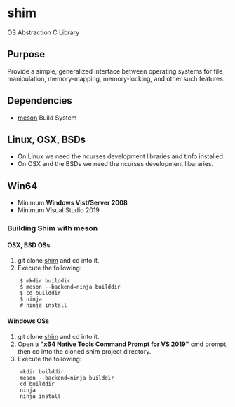 # shim
OS Abstraction C Library
## Purpose
Provide a simple, generalized interface between operating systems for file manipulation,
memory-mapping, memory-locking, and other such features.
## Dependencies
-	[meson](https://mesonbuild.com) Build System
## Linux, OSX, BSDs
-	On Linux we need the ncurses development libraries and tinfo installed.
-	On OSX and the BSDs we need the ncurses development libararies.
## Win64
-	Minimum __Windows Vist/Server 2008__
-	Minimum Visual Studio 2019
### Building Shim with meson
#### OSX, BSD OSs
1. git clone [shim](https://github.com/stuartcalder/shim) and cd into it.
2. Execute the following:
```
	$ mkdir builddir
	$ meson --backend=ninja builddir
	$ cd builddir
	$ ninja
	# ninja install
```
#### Windows OSs
1. git clone [shim](https://github.com/stuartcalder/shim) and cd into it.
2. Open a __"x64 Native Tools Command Prompt for VS 2019"__ cmd prompt, then cd into the cloned shim project directory.
3. Execute the following:
```
	mkdir builddir
	meson --backend=ninja builddir
	cd builddir
	ninja
	ninja install
```
